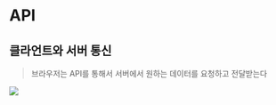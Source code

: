 # API

## 클라언트와 서버 통신
> 브라우저는 API를 통해서 서버에서 원하는 데이터를 요청하고 전달받는다


![](https://i.imgur.com/LyJseAb.png)
